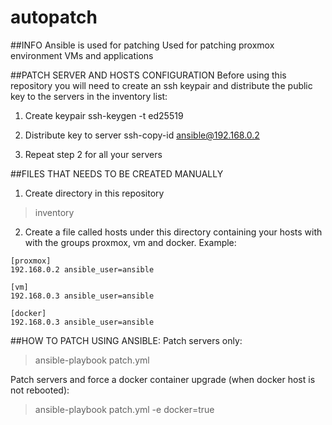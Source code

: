 # autopatch
##INFO
Ansible is used for patching
Used for patching proxmox environment VMs and applications

##PATCH SERVER AND HOSTS CONFIGURATION
Before using this repository you will need to create an ssh keypair and distribute the public key to the servers in the inventory list:
1. Create keypair
ssh-keygen -t ed25519

2. Distribute key to server
   ssh-copy-id ansible@192.168.0.2

3. Repeat step 2 for all your servers


##FILES THAT NEEDS TO BE CREATED MANUALLY
1. Create directory in this repository
> inventory
2. Create a file called hosts under this directory containing your hosts with with the groups proxmox, vm and docker. Example:
```
[proxmox]
192.168.0.2 ansible_user=ansible

[vm]
192.168.0.3 ansible_user=ansible

[docker]
192.168.0.3 ansible_user=ansible
```

##HOW TO PATCH USING ANSIBLE: 
  Patch servers only:
  > ansible-playbook patch.yml
  
  Patch servers and force a docker container upgrade (when docker host is not rebooted):
  > ansible-playbook patch.yml -e docker=true

